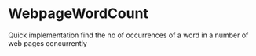 # WebpageWordCount
Quick implementation find the no of occurrences of a word in a number of web pages concurrently
